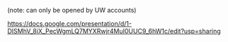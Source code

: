(note: can only be opened by UW accounts)

https://docs.google.com/presentation/d/1-DISMhV_8iX_PecWgmLQ7MYXRwjr4MuI0UUC9_6hW1c/edit?usp=sharing
